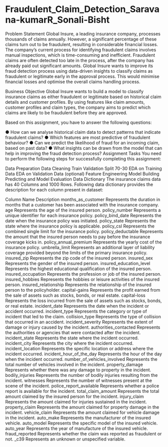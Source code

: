 # Fraudulent_Claim_Detection_Saravana-kumarR_Sonali-Bisht
Problem Statement
Global Insure, a leading insurance company, processes thousands of claims annually. However, a significant percentage of these claims turn out to be fraudulent, resulting in considerable financial losses. The company’s current process for identifying fraudulent claims involves manual inspections, which is time-consuming and inefficient. Fraudulent claims are often detected too late in the process, after the company has already paid out significant amounts. Global Insure wants to improve its fraud detection process using data-driven insights to classify claims as fraudulent or legitimate early in the approval process. This would minimise financial losses and optimise the overall claims handling process.

Business Objective
Global Insure wants to build a model to classify insurance claims as either fraudulent or legitimate based on historical claim details and customer profiles. By using features like claim amounts, customer profiles and claim types, the company aims to predict which claims are likely to be fraudulent before they are approved.

Based on this assignment, you have to answer the following questions:

● How can we analyse historical claim data to detect patterns that indicate fraudulent claims?
● Which features are most predictive of fraudulent behaviour?
● Can we predict the likelihood of fraud for an incoming claim, based on past data?
● What insights can be drawn from the model that can help in improving the fraud detection process?
Assignment Tasks
You need to perform the following steps for successfully completing this assignment:

Data Preparation
Data Cleaning
Train Validation Split 70-30
EDA on Training Data
EDA on Validation Data (optional)
Feature Engineering
Model Building
Predicting and Model Evaluation
Data Dictionary
The insurance claims data has 40 Columns and 1000 Rows. Following data dictionary provides the description for each column present in dataset:

Column Name	Description
months_as_customer	Represents the duration in months that a customer has been associated with the insurance company.
age	Represents the age of the insured person.
policy_number	Represents a unique identifier for each insurance policy.
policy_bind_date	Represents the date when the insurance policy was initiated.
policy_state	Represents the state where the insurance policy is applicable.
policy_csl	Represents the combined single limit for the insurance policy.
policy_deductable	Represents the amount that the insured person needs to pay before the insurance coverage kicks in.
policy_annual_premium	Represents the yearly cost of the insurance policy.
umbrella_limit	Represents an additional layer of liability coverage provided beyond the limits of the primary insurance policy.
insured_zip	Represents the zip code of the insured person.
insured_sex	Represents the gender of the insured person.
insured_education_level	Represents the highest educational qualification of the insured person.
insured_occupation	Represents the profession or job of the insured person.
insured_hobbies	Represents the hobbies or leisure activities of the insured person.
insured_relationship	Represents the relationship of the insured person to the policyholder.
capital-gains	Represents the profit earned from the sale of assets such as stocks, bonds, or real estate.
capital-loss	Represents the loss incurred from the sale of assets such as stocks, bonds, or real estate.
incident_date	Represents the date when the incident or accident occurred.
incident_type	Represents the category or type of incident that led to the claim.
collision_type	Represents the type of collision that occurred in an accident.
incident_severity	Represents the extent of damage or injury caused by the incident.
authorities_contacted	Represents the authorities or agencies that were contacted after the incident.
incident_state	Represents the state where the incident occurred.
incident_city	Represents the city where the incident occurred.
incident_location	Represents the specific location or address where the incident occurred.
incident_hour_of_the_day	Represents the hour of the day when the incident occurred.
number_of_vehicles_involved	Represents the total number of vehicles involved in the incident.
property_damage	Represents whether there was any damage to property in the incident.
bodily_injuries	Represents the number of bodily injuries resulting from the incident.
witnesses	Represents the number of witnesses present at the scene of the incident.
police_report_available	Represents whether a police report is available for the incident.
total_claim_amount	Represents the total amount claimed by the insured person for the incident.
injury_claim	Represents the amount claimed for injuries sustained in the incident.
property_claim	Represents the amount claimed for property damage in the incident.
vehicle_claim	Represents the amount claimed for vehicle damage in the incident.
auto_make	Represents the manufacturer of the insured vehicle.
auto_model	Represents the specific model of the insured vehicle.
auto_year	Represents the year of manufacture of the insured vehicle.
fraud_reported	Represents whether the claim was reported as fraudulent or not.
_c39	Represents an unknown or unspecified variable.
